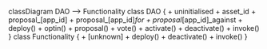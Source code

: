 classDiagram
    DAO --> Functionality
    class DAO {
        + uninitialised
        + asset_id
        + proposal_[app_id]
        + proposal_[app_id]_for
        + proposal_[app_id]_against
        + deploy()
        + optin()
        + proposal()
        + vote()
        + activate()
        + deactivate()
        + invoke()
    }
    class Functionality {
        + [unknown]
        + deploy()
        + deactivate()
        + invoke()
    }
